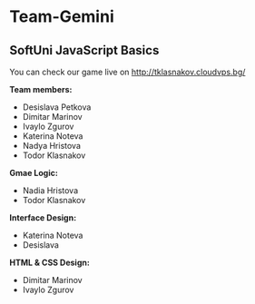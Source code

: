 # Team-Gemini
## SoftUni JavaScript Basics

You can check our game live on http://tklasnakov.cloudvps.bg/

**Team members:**
+ Desislava Petkova
+ Dimitar Marinov
+ Ivaylo Zgurov
+ Katerina Noteva
+ Nadya Hristova
+ Todor Klasnakov

**Gmae Logic:**
+ Nadia Hristova
+ Todor Klasnakov

**Interface Design:**
+ Katerina Noteva
+ Desislava

**HTML & CSS Design:**
+ Dimitar Marinov
+ Ivaylo Zgurov
